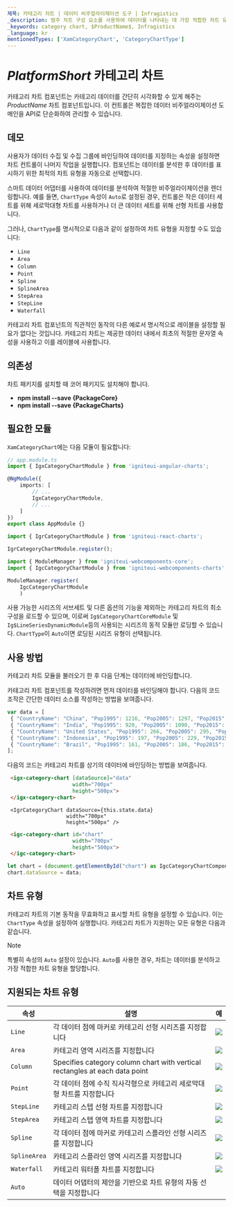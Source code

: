 ```yaml
---
제목: 카테고리 차트 | 데이터 비주얼라이제이션 도구 | Infragistics
_description: 범주 차트 구성 요소를 사용하여 데이터를 나타내는 데 가장 적합한 차트 유형을 분석하고 자동으로 선택합니다. 시각화를위한 차트 유형에 대해 알아보십시오.
_keywords: category chart, $ProductName$, Infragistics
_language: kr
mentionedTypes: ['XamCategoryChart', 'CategoryChartType']
---
```

# $PlatformShort$ 카테고리 차트

카테고리 차트 컴포넌트는 카테고리 데이터를 간단히 시각화할 수 있게 해주는 $ProductName$ 차트 컴포넌트입니다. 이 컨트롤은 복잡한 데이터 비주얼라이제이션 도메인을 API로 단순화하여 관리할 수 있습니다.

## 데모


<code-view style="height: 500px" 
           data-demos-base-url="{environment:dvDemosBaseUrl}" 
           iframe-src="{environment:dvDemosBaseUrl}/charts/category-chart-overview"  
           github-src="charts/category-chart/overview">
</code-view>

<div class="divider--half"></div>

 사용자가 데이터 수집 및 수집 그룹에 바인딩하여 데이터를 지정하는 속성을 설정하면 차트 컨트롤이 나머지 작업을 실행합니다. 컴포넌트는 데이터를 분석한 후 데이터를 표시하기 위한 최적의 차트 유형을 자동으로 선택합니다.

스마트 데이터 어댑터를 사용하여 데이터를 분석하여 적절한 비주얼라이제이션을 렌더링합니다. 예를 들면, `ChartType` 속성이 `Auto`로 설정된 경우, 컨트롤은 작은 데이터 세트를 위해 세로막대형 차트를 사용하거나 더 큰 데이터 세트를 위해 선형 차트를 사용합니다.

그러나, `ChartType`를 명시적으로 다음과 같이 설정하여 차트 유형을 지정할 수도 있습니다:

- `Line`
- `Area`
- `Column`
- `Point`
- `Spline`
- `SplineArea`
- `StepArea`
- `StepLine`
- `Waterfall`

카테고리 차트 컴포넌트의 직관적인 동작의 다른 예로서 명시적으로 레이블을 설정할 필요가 없다는 것입니다. 카테고리 차트는 제공한 데이터 내에서 최초의 적절한 문자열 속성을 사용하고 이를 레이블에 사용합니다.

## 의존성
차트 패키지를 설치할 때 코어 패키지도 설치해야 합니다.

- **npm install --save {PackageCore}**
- **npm install --save {PackageCharts}**


## 필요한 모듈

`XamCategoryChart`에는 다음 모듈이 필요합니다:


```ts
// app.module.ts
import { IgxCategoryChartModule } from 'igniteui-angular-charts';

@NgModule({
    imports: [
        // ...
        IgxCategoryChartModule,
        // ...
    ]
})
export class AppModule {}
```

```ts
import { IgrCategoryChartModule } from 'igniteui-react-charts';

IgrCategoryChartModule.register();
```

```ts
import { ModuleManager } from 'igniteui-webcomponents-core';
import { IgcCategoryChartModule } from 'igniteui-webcomponents-charts';

ModuleManager.register(
    IgcCategoryChartModule
    )
```

사용 가능한 시리즈의 서브세트 및 다른 옵션의 기능을 제외하는 카테고리 차트의 최소 구성을 로드할 수 있으며, 이로써 `Ig$CategoryChartCoreModule` 및 `Ig$LineSeriesDynamicModule`등의 사용되는 시리즈의 동적 모듈만 로딩할 수 있습니다. `ChartType`이 `Auto`이면 로딩된 시리즈 유형이 선택됩니다.

<div class="divider--half"></div>

## 사용 방법
카테고리 차트 모듈을 불러오기 한 후 다음 단계는 데이터에 바인딩합니다.

카테고리 차트 컴포넌트를 작성하려면 먼저 데이터를 바인딩해야 합니다. 다음의 코드 조작은 간단한 데이터 소스를 작성하는 방법을 보여줍니다.

```ts
var data = [
 { "CountryName": "China", "Pop1995": 1216, "Pop2005": 1297, "Pop2015": 1361, "Pop2025": 1394 },
 { "CountryName": "India", "Pop1995": 920, "Pop2005": 1090, "Pop2015": 1251, "Pop2025": 1396 },
 { "CountryName": "United States", "Pop1995": 266, "Pop2005": 295, "Pop2015": 322, "Pop2025": 351 },
 { "CountryName": "Indonesia", "Pop1995": 197, "Pop2005": 229, "Pop2015": 256, "Pop2025": 277 },
 { "CountryName": "Brazil", "Pop1995": 161, "Pop2005": 186, "Pop2015": 204, "Pop2025": 218 }
];

```

다음의 코드는 카테고리 차트를 상기의 데이터에 바인딩하는 방법을 보여줍니다.

```html
 <igx-category-chart [dataSource]="data"
                     width="700px"
                     height="500px">
 </igx-category-chart>
```

```tsx
 <IgrCategoryChart dataSource={this.state.data}
                   width="700px"
                   height="500px" />
```

```html
 <igc-category-chart id="chart"
                     width="700px"
                     height="500px">
 </igc-category-chart>
```

```ts
let chart = (document.getElementById("chart") as IgcCategoryChartComponent);
chart.dataSource = data;
```

<div class="divider--half"></div>

## 차트 유형
카테고리 차트의 기본 동작을 무효화하고 표시할 차트 유형을 설정할 수 있습니다. 이는 `ChartType` 속성을 설정하여 실행합니다.
카테고리 차트가 지원하는 모든 유형은 다음과 같습니다.

> [!NOTE]
> 특별히 속성의 `Auto` 설정이 있습니다. `Auto`를 사용한 경우, 차트는 데이터를 분석하고 가장 적합한 차트 유형을 할당합니다.

## 지원되는 차트 유형
속성|설명|예
---|---|---
`Line`|각 데이터 점에 마커로 카테고리 선형 시리즈를 지정합니다|![](../images/category_chart_line.png)
`Area`|카테고리 영역 시리즈를 지정합니다|![](../images/category_chart_area.png)
`Column`|Specifies category column chart with vertical rectangles at each data point|![](../images/category_chart_column.png)
`Point`|각 데이터 점에 수직 직사각형으로 카테고리 세로막대형 차트를 지정합니다|![](../images/category_chart_point.png)
`StepLine`|카테고리 스텝 선형 차트를 지정합니다|![](../images/category_chart_stepline.png)
`StepArea`|카테고리 스텝 영역 차트를 지정합니다|![](../images/category_chart_steparea.png)
`Spline`|각 데이터 점에 마커로 카테고리 스플라인 선형 시리즈를 지정합니다|![](../images/category_chart_spline.png)
`SplineArea`|카테고리 스플라인 영역 시리즈를 지정합니다|![](../images/category_chart_splinearea.png)
`Waterfall`|카테고리 워터폴 차트를 지정합니다|![](../images/category_chart_waterfall.png)
`Auto`|데이터 어댑터의 제안을 기반으로 차트 유형의 자동 선택을 지정합니다

